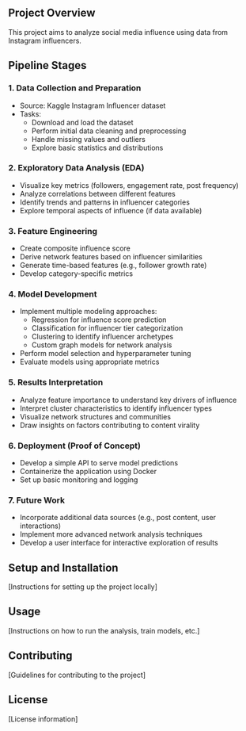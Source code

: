 ## Project Overview

This project aims to analyze social media influence using data from Instagram influencers.

## Pipeline Stages

### 1. Data Collection and Preparation

- Source: Kaggle Instagram Influencer dataset
- Tasks:
  - Download and load the dataset
  - Perform initial data cleaning and preprocessing
  - Handle missing values and outliers
  - Explore basic statistics and distributions

### 2. Exploratory Data Analysis (EDA)

- Visualize key metrics (followers, engagement rate, post frequency)
- Analyze correlations between different features
- Identify trends and patterns in influencer categories
- Explore temporal aspects of influence (if data available)

### 3. Feature Engineering

- Create composite influence score
- Derive network features based on influencer similarities
- Generate time-based features (e.g., follower growth rate)
- Develop category-specific metrics

### 4. Model Development

- Implement multiple modeling approaches:
  - Regression for influence score prediction
  - Classification for influencer tier categorization
  - Clustering to identify influencer archetypes
  - Custom graph models for network analysis
- Perform model selection and hyperparameter tuning
- Evaluate models using appropriate metrics

### 5. Results Interpretation

- Analyze feature importance to understand key drivers of influence
- Interpret cluster characteristics to identify influencer types
- Visualize network structures and communities
- Draw insights on factors contributing to content virality

### 6. Deployment (Proof of Concept)

- Develop a simple API to serve model predictions
- Containerize the application using Docker
- Set up basic monitoring and logging

### 7. Future Work

- Incorporate additional data sources (e.g., post content, user interactions)
- Implement more advanced network analysis techniques
- Develop a user interface for interactive exploration of results

## Setup and Installation

[Instructions for setting up the project locally]

## Usage

[Instructions on how to run the analysis, train models, etc.]

## Contributing

[Guidelines for contributing to the project]

## License

[License information]